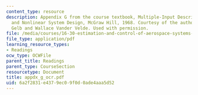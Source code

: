 ```yaml
---
content_type: resource
description: Appendix G from the course textbook, Multiple-Input Describing Functions
  and Nonlinear System Design, McGraw Hill, 1968. Courtesy of the authors, Authur
  Gelb and Wallace Vander Velde. Used with permission.
file: /media/courses/16-30-estimation-and-control-of-aerospace-systems-spring-2004/6a2f2831e4379ec09f0d0ade4aaa5d52_appdx_g_ocr.pdf
file_type: application/pdf
learning_resource_types:
- Readings
ocw_type: OCWFile
parent_title: Readings
parent_type: CourseSection
resourcetype: Document
title: appdx_g_ocr.pdf
uid: 6a2f2831-e437-9ec0-9f0d-0ade4aaa5d52
---
```

